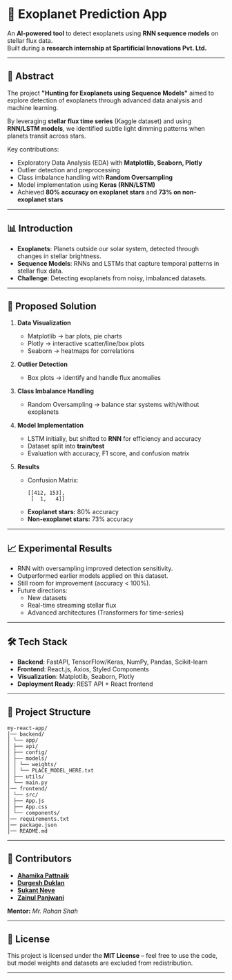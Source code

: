 # 🌌 Exoplanet Prediction App  

An **AI-powered tool** to detect exoplanets using **RNN sequence models** on stellar flux data.  
Built during a **research internship at Spartificial Innovations Pvt. Ltd.**

---

## 🚀 Abstract
The project **"Hunting for Exoplanets using Sequence Models"** aimed to explore detection of exoplanets through advanced data analysis and machine learning.  

By leveraging **stellar flux time series** (Kaggle dataset) and using **RNN/LSTM models**, we identified subtle light dimming patterns when planets transit across stars.  

Key contributions:
- Exploratory Data Analysis (EDA) with **Matplotlib, Seaborn, Plotly**  
- Outlier detection and preprocessing  
- Class imbalance handling with **Random Oversampling**  
- Model implementation using **Keras (RNN/LSTM)**  
- Achieved **80% accuracy on exoplanet stars** and **73% on non-exoplanet stars**  

---

## 📊 Introduction
- **Exoplanets**: Planets outside our solar system, detected through changes in stellar brightness.  
- **Sequence Models**: RNNs and LSTMs that capture temporal patterns in stellar flux data.  
- **Challenge**: Detecting exoplanets from noisy, imbalanced datasets.  

---

## 🧪 Proposed Solution
1. **Data Visualization**  
   - Matplotlib → bar plots, pie charts  
   - Plotly → interactive scatter/line/box plots  
   - Seaborn → heatmaps for correlations  

2. **Outlier Detection**  
   - Box plots → identify and handle flux anomalies  

3. **Class Imbalance Handling**  
   - Random Oversampling → balance star systems with/without exoplanets  

4. **Model Implementation**  
   - LSTM initially, but shifted to **RNN** for efficiency and accuracy  
   - Dataset split into **train/test**  
   - Evaluation with accuracy, F1 score, and confusion matrix  

5. **Results**  
   - Confusion Matrix:  
     ```
     [[412, 153],
      [  1,   4]]
     ```
   - **Exoplanet stars:** 80% accuracy  
   - **Non-exoplanet stars:** 73% accuracy  

---

## 📈 Experimental Results
- RNN with oversampling improved detection sensitivity.  
- Outperformed earlier models applied on this dataset.  
- Still room for improvement (accuracy < 100%).  
- Future directions:  
  - New datasets  
  - Real-time streaming stellar flux  
  - Advanced architectures (Transformers for time-series)  

---

## 🛠 Tech Stack
- **Backend**: FastAPI, TensorFlow/Keras, NumPy, Pandas, Scikit-learn  
- **Frontend**: React.js, Axios, Styled Components  
- **Visualization**: Matplotlib, Seaborn, Plotly  
- **Deployment Ready**: REST API + React frontend  

---

## 📂 Project Structure
```
my-react-app/
│── backend/
│ └── app/
│ ├── api/
│ ├── config/
│ ├── models/
│ │ └── weights/
│ │ └── PLACE_MODEL_HERE.txt
│ ├── utils/
│ └── main.py
│── frontend/
│ └── src/
│ ├── App.js
│ ├── App.css
│ └── components/
│── requirements.txt
│── package.json
│── README.md
```

---

## 👥 Contributors
- **[Ahamika Pattnaik](https://www.linkedin.com/in/ahamikapattnaik/)**  
- **[Durgesh Duklan](https://www.linkedin.com/in/durgeshkumar3/)**  
- **[Sukant Neve](https://www.linkedin.com/in/sukant-neve/)**  
- **[Zainul Panjwani](https://www.linkedin.com/in/zainul-panjwani-920aa9160/)**  

**Mentor:** *Mr. Rohan Shah*  

---

## 📜 License
This project is licensed under the **MIT License** – feel free to use the code, but model weights and datasets are excluded from redistribution.  

---


